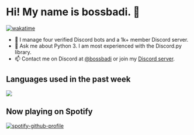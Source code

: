 # Hi! My name is bossbadi. 👋
[![wakatime](https://wakatime.com/badge/user/3c642341-d992-43b5-b53c-a065f617e8a9.svg)](https://wakatime.com/@3c642341-d992-43b5-b53c-a065f617e8a9)

- 🤖 I manage four verified Discord bots and a 1k+ member Discord server.
- 💬 Ask me about Python 3. I am most experienced with the Discord.py library.
- 📫 Contact me on Discord at [@bossbadi](https://discord.com/users/712323326575378562) or join my [Discord server](https://discord.gg/rzDqQqD).

## Languages used in the past week

<img src="https://wakatime.com/share/@bossbadi/cabc2f74-b5ee-47da-afb4-74b6df84d17e.svg">

## Now playing on Spotify
[![spotify-github-profile](https://spotify-github-profile.kittinanx.com/api/view?uid=wpnnbg6rjfr5oe4txdksqwhmf&cover_image=true&theme=novatorem&show_offline=true&background_color=121212&bar_color=53b14f&bar_color_cover=true)](https://spotify-github-profile.vercel.app/api/view?uid=wpnnbg6rjfr5oe4txdksqwhmf&redirect=true)
